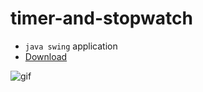 # timer-and-stopwatch
- `java swing` application
- [Download](https://minhaskamal.github.io/DownGit/#/home?url=https://github.com/irahuldutta02/java-projects-01/tree/main/timer-and-stopwatch)

![gif](https://user-images.githubusercontent.com/78687135/207528653-6455ceff-8691-4005-aeb6-3fb2dcb9c99a.gif)
